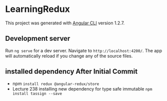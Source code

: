 # LearningRedux

This project was generated with [Angular CLI](https://github.com/angular/angular-cli) version 1.2.7.

## Development server

Run `ng serve` for a dev server. Navigate to `http://localhost:4200/`. The app will automatically reload if you change any of the source files.

## installed dependency After Initial Commit
 * npm `install redux @angular-redux/store`
 * Lecture 238 installing new dependency for type safe immutable `npm install tassign --save`

